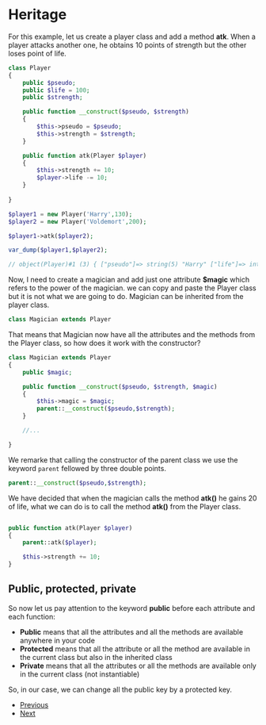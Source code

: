 # Heritage

For this example, let us create a player class and add a method **atk**. When a player attacks another one, he obtains 10 points of strength but the other loses point of life.

```php
class Player
{
    public $pseudo;
    public $life = 100;
    public $strength;

    public function __construct($pseudo, $strength)
    {
        $this->pseudo = $pseudo;
        $this->strength = $strength;
    }

    public function atk(Player $player)
    {
        $this->strength += 10;
        $player->life -= 10; 
    }
    
}

```

```php
$player1 = new Player('Harry',130);
$player2 = new Player('Voldemort',200);

$player1->atk($player2);

var_dump($player1,$player2);

// object(Player)#1 (3) { ["pseudo"]=> string(5) "Harry" ["life"]=> int(100) ["strength"]=> int(140) } object(Player)#2 (3) { ["pseudo"]=> string(9) "Voldemort" ["life"]=> int(90) ["strength"]=> int(200) }

```

Now, I need to create a magician and add just one attribute **$magic** which refers to the power of the magician. we can copy and paste the Player class but it is not what we are going to do. Magician can be inherited from the player class.

```php
class Magician extends Player
```

That means that Magician now have all the attributes and the methods from the Player class, so how does it work with the constructor?

```php
class Magician extends Player
{
    public $magic;

    public function __construct($pseudo, $strength, $magic)
    {
        $this->magic = $magic;
        parent::__construct($pseudo,$strength);
    }

    //...

}
```

We remarke that calling the constructor of the parent class we use the keyword ```parent``` fellowed by three double points.

```php
parent::__construct($pseudo,$strength);
```

We have decided that when the magician calls the method **atk()** he gains 20 of life, what we can do is to call the method **atk()** from the Player class. 

```php

public function atk(Player $player)
{
    parent::atk($player);

    $this->strength += 10;
}

```


## Public, protected, private

So now let us pay attention to the keyword **public** before each attribute and each function: 
- **Public** means that all the attributes and all the methods are available anywhere in your code
- **Protected** means that all the attribute or all the method are available in the current class but also in the inherited class
- **Private** means that all the attributes or all the methods are available only in the current class (not instantiable)

So, in our case, we can change all the public key by a protected key.

- [Previous](../03.methods/readme.md)
- [Next](../05.abstract/readme.md)